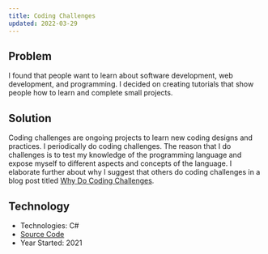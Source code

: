 ```yaml
---
title: Coding Challenges
updated: 2022-03-29
---
```


## Problem

I found that people want to learn about software development, web development, and programming. I 
decided on creating tutorials that show people how to learn and complete small projects. 

## Solution

Coding challenges are ongoing projects to learn new coding designs and practices. 
I periodically do coding challenges. The reason that I do challenges is to test my knowledge of the
programming language and expose myself to different aspects and concepts of the language.
I elaborate further about why I suggest that others do coding challenges in a blog post titled
[Why Do Coding Challenges](/technology/2021.06.25-why-do-coding-challenges).

## Technology

* Technologies: C#
* <a href="https://github.com/almostengr/coding-challenge" target="_blank">Source Code</a>
* Year Started: 2021
